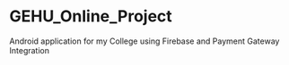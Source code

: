 # GEHU_Online_Project
Android application for my College using Firebase and Payment Gateway Integration
